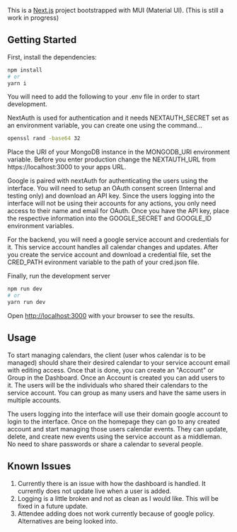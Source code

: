 This is a [Next.js](https://nextjs.org/) project bootstrapped with MUI (Material UI). (This is still a work in progress) 

## Getting Started

First, install the dependencies:

```bash
npm install
# or
yarn i
```
You will need to add the following to your .env file in order to start development.

NextAuth is used for authentication and it needs NEXTAUTH_SECRET set as an environment variable, you can create one using the command...

```bash
openssl rand -base64 32
```

Place the URI of your MongoDB instance in the MONGODB_URI environment variable. Before you enter production change the NEXTAUTH_URL from https://localhost:3000 to your apps URL. 

Google is paired with nextAuth for authenticating the users using the interface. You will need to setup an OAuth consent screen (Internal and testing only) and download an API key. Since the users logging into the interface will not be using their accounts for any actions, you only need access to their name and email for OAuth. Once you have the API key, place the respective information into the GOOGLE_SECRET and GOOGLE_ID environment variables.

For the backend, you will need a google service account and credentials for it. This service account handles all calendar changes and updates. After you create the service account and download a credential file, set the CRED_PATH evironment variable to the path of your cred.json file.


Finally, run the development server
```bash
npm run dev
# or
yarn run dev
```

Open [http://localhost:3000](http://localhost:3000) with your browser to see the results.

## Usage

To start managing calendars, the client (user whos calendar is to be managed) should share their desired calendar to your service account email with editing access. Once that is done, you can create an "Account" or Group in the Dashboard. Once an Account is created you can add users to it. The users will be the individuals who shared their calendars to the service account. You can group as many users and have the same users in multiple accounts. 

The users logging into the interface will use their domain google account to login to the interface. Once on the homepage they can go to any created account and start managing those users calendar events. They can update, delete, and create new events using the service account as a middleman. No need to share passwords or share a calendar to several people. 

## Known Issues

1. Currently there is an issue with how the dashboard is handled. It currently does not update live when a user is added.
2. Logging is a little broken and not as clean as I would like. This will be fixed in a future update. 
3. Attendee adding does not work currently because of google policy. Alternatives are being looked into. 